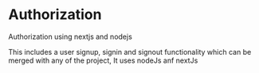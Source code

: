# Authorization
Authorization using nextjs and nodejs

This includes a user signup, signin and signout functionality which can be merged with any of the project,
It uses nodeJs anf nextJs

